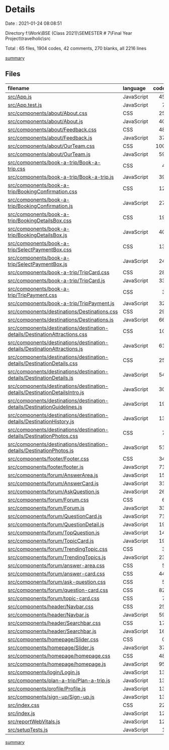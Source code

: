 # Details

Date : 2021-01-24 08:08:51

Directory f:\Work\BSE (Class 2021)\SEMESTER # 7\Final Year Project\travelholic\src

Total : 65 files,  1904 codes, 42 comments, 270 blanks, all 2216 lines

[summary](results.md)

## Files
| filename | language | code | comment | blank | total |
| :--- | :--- | ---: | ---: | ---: | ---: |
| [src/App.js](/src/App.js) | JavaScript | 45 | 1 | 5 | 51 |
| [src/App.test.js](/src/App.test.js) | JavaScript | 7 | 0 | 2 | 9 |
| [src/components/about/About.css](/src/components/about/About.css) | CSS | 25 | 0 | 1 | 26 |
| [src/components/about/About.js](/src/components/about/About.js) | JavaScript | 40 | 4 | 8 | 52 |
| [src/components/about/Feedback.css](/src/components/about/Feedback.css) | CSS | 48 | 0 | 0 | 48 |
| [src/components/about/Feedback.js](/src/components/about/Feedback.js) | JavaScript | 37 | 0 | 4 | 41 |
| [src/components/about/OurTeam.css](/src/components/about/OurTeam.css) | CSS | 100 | 0 | 15 | 115 |
| [src/components/about/OurTeam.js](/src/components/about/OurTeam.js) | JavaScript | 59 | 0 | 5 | 64 |
| [src/components/book-a-trip/Book-a-trip.css](/src/components/book-a-trip/Book-a-trip.css) | CSS | 4 | 0 | 0 | 4 |
| [src/components/book-a-trip/Book-a-trip.js](/src/components/book-a-trip/Book-a-trip.js) | JavaScript | 39 | 1 | 3 | 43 |
| [src/components/book-a-trip/BookingConfirmation.css](/src/components/book-a-trip/BookingConfirmation.css) | CSS | 12 | 0 | 0 | 12 |
| [src/components/book-a-trip/BookingConfirmation.js](/src/components/book-a-trip/BookingConfirmation.js) | JavaScript | 27 | 1 | 3 | 31 |
| [src/components/book-a-trip/BookingDetailsBox.css](/src/components/book-a-trip/BookingDetailsBox.css) | CSS | 19 | 0 | 2 | 21 |
| [src/components/book-a-trip/BookingDetailsBox.js](/src/components/book-a-trip/BookingDetailsBox.js) | JavaScript | 40 | 0 | 2 | 42 |
| [src/components/book-a-trip/SelectPaymentBox.css](/src/components/book-a-trip/SelectPaymentBox.css) | CSS | 13 | 0 | 0 | 13 |
| [src/components/book-a-trip/SelectPaymentBox.js](/src/components/book-a-trip/SelectPaymentBox.js) | JavaScript | 24 | 0 | 2 | 26 |
| [src/components/book-a-trip/TripCard.css](/src/components/book-a-trip/TripCard.css) | CSS | 28 | 0 | 3 | 31 |
| [src/components/book-a-trip/TripCard.js](/src/components/book-a-trip/TripCard.js) | JavaScript | 33 | 0 | 2 | 35 |
| [src/components/book-a-trip/TripPayment.css](/src/components/book-a-trip/TripPayment.css) | CSS | 3 | 0 | 0 | 3 |
| [src/components/book-a-trip/TripPayment.js](/src/components/book-a-trip/TripPayment.js) | JavaScript | 32 | 1 | 3 | 36 |
| [src/components/destinations/Destinations.css](/src/components/destinations/Destinations.css) | CSS | 29 | 0 | 3 | 32 |
| [src/components/destinations/Destinations.js](/src/components/destinations/Destinations.js) | JavaScript | 66 | 2 | 8 | 76 |
| [src/components/destinations/destination-details/DestinationAttractions.css](/src/components/destinations/destination-details/DestinationAttractions.css) | CSS | 10 | 0 | 0 | 10 |
| [src/components/destinations/destination-details/DestinationAttractions.js](/src/components/destinations/destination-details/DestinationAttractions.js) | JavaScript | 61 | 0 | 5 | 66 |
| [src/components/destinations/destination-details/DestinationDetails.css](/src/components/destinations/destination-details/DestinationDetails.css) | CSS | 25 | 0 | 4 | 29 |
| [src/components/destinations/destination-details/DestinationDetails.js](/src/components/destinations/destination-details/DestinationDetails.js) | JavaScript | 54 | 6 | 13 | 73 |
| [src/components/destinations/destination-details/DestinationDetailsIntro.js](/src/components/destinations/destination-details/DestinationDetailsIntro.js) | JavaScript | 30 | 1 | 3 | 34 |
| [src/components/destinations/destination-details/DestinationGuidelines.js](/src/components/destinations/destination-details/DestinationGuidelines.js) | JavaScript | 19 | 0 | 4 | 23 |
| [src/components/destinations/destination-details/DestinationHistory.js](/src/components/destinations/destination-details/DestinationHistory.js) | JavaScript | 13 | 0 | 4 | 17 |
| [src/components/destinations/destination-details/DestinationPhotos.css](/src/components/destinations/destination-details/DestinationPhotos.css) | CSS | 7 | 0 | 0 | 7 |
| [src/components/destinations/destination-details/DestinationPhotos.js](/src/components/destinations/destination-details/DestinationPhotos.js) | JavaScript | 51 | 0 | 7 | 58 |
| [src/components/footer/Footer.css](/src/components/footer/Footer.css) | CSS | 34 | 0 | 1 | 35 |
| [src/components/footer/footer.js](/src/components/footer/footer.js) | JavaScript | 71 | 0 | 5 | 76 |
| [src/components/forum/AnswerArea.js](/src/components/forum/AnswerArea.js) | JavaScript | 15 | 0 | 3 | 18 |
| [src/components/forum/AnswerCard.js](/src/components/forum/AnswerCard.js) | JavaScript | 31 | 0 | 4 | 35 |
| [src/components/forum/AskQuestion.js](/src/components/forum/AskQuestion.js) | JavaScript | 26 | 0 | 5 | 31 |
| [src/components/forum/Forum.css](/src/components/forum/Forum.css) | CSS | 6 | 0 | 2 | 8 |
| [src/components/forum/Forum.js](/src/components/forum/Forum.js) | JavaScript | 33 | 1 | 10 | 44 |
| [src/components/forum/QuestionCard.js](/src/components/forum/QuestionCard.js) | JavaScript | 71 | 0 | 20 | 91 |
| [src/components/forum/QuestionDetail.js](/src/components/forum/QuestionDetail.js) | JavaScript | 19 | 0 | 5 | 24 |
| [src/components/forum/TopQuestion.js](/src/components/forum/TopQuestion.js) | JavaScript | 14 | 7 | 5 | 26 |
| [src/components/forum/TopicCard.js](/src/components/forum/TopicCard.js) | JavaScript | 19 | 0 | 3 | 22 |
| [src/components/forum/TrendingTopic.css](/src/components/forum/TrendingTopic.css) | CSS | 3 | 0 | 2 | 5 |
| [src/components/forum/TrendingTopics.js](/src/components/forum/TrendingTopics.js) | JavaScript | 23 | 0 | 4 | 27 |
| [src/components/forum/answer-area.css](/src/components/forum/answer-area.css) | CSS | 5 | 0 | 1 | 6 |
| [src/components/forum/answer-card.css](/src/components/forum/answer-card.css) | CSS | 44 | 0 | 8 | 52 |
| [src/components/forum/ask-question.css](/src/components/forum/ask-question.css) | CSS | 5 | 0 | 1 | 6 |
| [src/components/forum/question-card.css](/src/components/forum/question-card.css) | CSS | 82 | 0 | 18 | 100 |
| [src/components/forum/topic-card.css](/src/components/forum/topic-card.css) | CSS | 7 | 0 | 2 | 9 |
| [src/components/header/Navbar.css](/src/components/header/Navbar.css) | CSS | 25 | 0 | 2 | 27 |
| [src/components/header/Navbar.js](/src/components/header/Navbar.js) | JavaScript | 59 | 0 | 4 | 63 |
| [src/components/header/Searchbar.css](/src/components/header/Searchbar.css) | CSS | 17 | 0 | 3 | 20 |
| [src/components/header/Searchbar.js](/src/components/header/Searchbar.js) | JavaScript | 16 | 0 | 7 | 23 |
| [src/components/homepage/Slider.css](/src/components/homepage/Slider.css) | CSS | 0 | 0 | 1 | 1 |
| [src/components/homepage/Slider.js](/src/components/homepage/Slider.js) | JavaScript | 37 | 0 | 4 | 41 |
| [src/components/homepage/homepage.css](/src/components/homepage/homepage.css) | CSS | 48 | 3 | 3 | 54 |
| [src/components/homepage/homepage.js](/src/components/homepage/homepage.js) | JavaScript | 95 | 3 | 12 | 110 |
| [src/components/login/Login.js](/src/components/login/Login.js) | JavaScript | 13 | 1 | 5 | 19 |
| [src/components/plan-a-trip/Plan-a-trip.js](/src/components/plan-a-trip/Plan-a-trip.js) | JavaScript | 13 | 1 | 3 | 17 |
| [src/components/profile/Profile.js](/src/components/profile/Profile.js) | JavaScript | 13 | 1 | 3 | 17 |
| [src/components/sign-up/Sign-up.js](/src/components/sign-up/Sign-up.js) | JavaScript | 13 | 1 | 4 | 18 |
| [src/index.css](/src/index.css) | CSS | 22 | 0 | 3 | 25 |
| [src/index.js](/src/index.js) | JavaScript | 12 | 3 | 3 | 18 |
| [src/reportWebVitals.js](/src/reportWebVitals.js) | JavaScript | 12 | 0 | 2 | 14 |
| [src/setupTests.js](/src/setupTests.js) | JavaScript | 1 | 4 | 1 | 6 |

[summary](results.md)